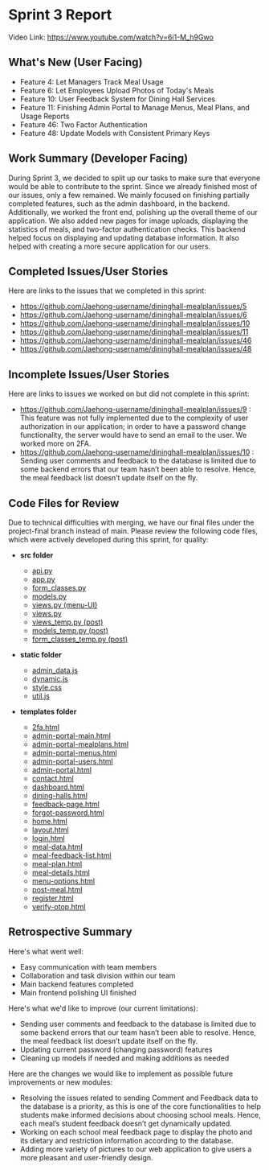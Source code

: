 # Sprint 3 Report
Video Link: https://www.youtube.com/watch?v=6i1-M_h9Gwo

## What's New (User Facing)
* Feature 4: Let Managers Track Meal Usage
* Feature 6: Let Employees Upload Photos of Today's Meals
* Feature 10: User Feedback System for Dining Hall Services
* Feature 11: Finishing Admin Portal to Manage Menus, Meal Plans, and Usage Reports
* Feature 46: Two Factor Authentication
* Feature 48: Update Models with Consistent Primary Keys

## Work Summary (Developer Facing)
During Sprint 3, we decided to split up our tasks to make sure that everyone would be able to contribute to the sprint. Since we already finished most of our issues, only a few remained. We mainly focused on finishing partially completed features, such as the admin dashboard, in the backend. Additionally, we worked the front end, polishing up the overall theme of our application. We also added new pages for image uploads, displaying the statistics of meals, and two-factor authentication checks. This backend helped focus on displaying and updating database information. It also helped with creating a more secure application for our users.

## Completed Issues/User Stories
Here are links to the issues that we completed in this sprint:
* https://github.com/Jaehong-username/dininghall-mealplan/issues/5
* https://github.com/Jaehong-username/dininghall-mealplan/issues/6
* https://github.com/Jaehong-username/dininghall-mealplan/issues/10
* https://github.com/Jaehong-username/dininghall-mealplan/issues/11
* https://github.com/Jaehong-username/dininghall-mealplan/issues/46
* https://github.com/Jaehong-username/dininghall-mealplan/issues/48

## Incomplete Issues/User Stories
Here are links to issues we worked on but did not complete in this sprint:
* https://github.com/Jaehong-username/dininghall-mealplan/issues/9 : This feature was not fully implemented due to the complexity of user authorization in our application; in order to have a password change functionality, the server would have to send an email to the user. We worked more on 2FA.
* https://github.com/Jaehong-username/dininghall-mealplan/issues/10 : Sending user comments and feedback to the database is limited due to some backend errors that our team hasn’t been able to resolve. Hence, the meal feedback list doesn’t update itself on the fly.

## Code Files for Review
Due to technical difficulties with merging, we have our final files under the project-final branch instead of main.
Please review the following code files, which were actively developed during this sprint, for quality:

- **src folder**
    * [api.py](https://github.com/Jaehong-username/dininghall-mealplan/blob/project-final/src/api.py)
    * [app.py](https://github.com/Jaehong-username/dininghall-mealplan/blob/project-final/src/app.py)
    * [form_classes.py](https://github.com/Jaehong-username/dininghall-mealplan/blob/project-final/src/form_classes.py)
    * [models.py](https://github.com/Jaehong-username/dininghall-mealplan/blob/project-final/src/models.py)
    * [views.py (menu-UI)](https://github.com/Jaehong-username/dininghall-mealplan/blob/menu-UI/src/views.py)
    * [views.py](https://github.com/Jaehong-username/dininghall-mealplan/blob/project-final/src/views.py)
    * [views_temp.py (post)](https://github.com/Jaehong-username/dininghall-mealplan/blob/post/views_temp.py)
    * [models_temp.py (post)](https://github.com/Jaehong-username/dininghall-mealplan/blob/post/models_temp.py)
    * [form_classes_temp.py (post)](https://github.com/Jaehong-username/dininghall-mealplan/blob/post/form_classes_temp.py)
 
- **static folder**
    * [admin_data.js](https://github.com/Jaehong-username/dininghall-mealplan/tree/project-final/src/static)
   * [dynamic.js](https://github.com/Jaehong-username/dininghall-mealplan/blob/project-final/src/static/dynamic.js)
    * [style.css](https://github.com/Jaehong-username/dininghall-mealplan/blob/post/src/static/dynamic.js)
    * [util.js](https://github.com/Jaehong-username/dininghall-mealplan/blob/project-final/src/static/util.js)
      
- **templates folder**
    * [2fa.html](https://github.com/Jaehong-username/dininghall-mealplan/blob/project-final/src/templates/2fa.html)
    * [admin-portal-main.html](https://github.com/Jaehong-username/dininghall-mealplan/blob/project-final/src/templates/admin-portal-main.html)
    * [admin-portal-mealplans.html](https://github.com/Jaehong-username/dininghall-mealplan/blob/project-final/src/templates/admin-portal-mealplans.html)
    * [admin-portal-menus.html](https://github.com/Jaehong-username/dininghall-mealplan/blob/project-final/src/templates/admin-portal-menus.html)
    * [admin-portal-users.html](https://github.com/Jaehong-username/dininghall-mealplan/blob/project-final/src/templates/admin-portal-users.html)
    * [admin-portal.html](https://github.com/Jaehong-username/dininghall-mealplan/blob/project-final/src/templates/admin-portal.html)
    * [contact.html](https://github.com/Jaehong-username/dininghall-mealplan/blob/project-final/src/templates/contact.html)
    * [dashboard.html](https://github.com/Jaehong-username/dininghall-mealplan/blob/project-final/src/templates/dashboard.html)
    * [dining-halls.html](https://github.com/Jaehong-username/dininghall-mealplan/blob/project-final/src/templates/dining-halls.html)
    * [feedback-page.html](https://github.com/Jaehong-username/dininghall-mealplan/blob/project-final/src/templates/feedback-page.html)
    * [forgot-password.html](https://github.com/Jaehong-username/dininghall-mealplan/blob/project-final/src/templates/forgot-password.html)
    * [home.html](https://github.com/Jaehong-username/dininghall-mealplan/blob/project-final/src/templates/home.html)
    * [layout.html](https://github.com/Jaehong-username/dininghall-mealplan/blob/project-final/src/templates/layout.html)
    * [login.html](https://github.com/Jaehong-username/dininghall-mealplan/blob/project-final/src/templates/login.html)
    * [meal-data.html](https://github.com/Jaehong-username/dininghall-mealplan/blob/project-final/src/templates/meal-data.html)
    * [meal-feedback-list.html](https://github.com/Jaehong-username/dininghall-mealplan/blob/project-final/src/templates/meal-feedback-list.html)
    * [meal-plan.html](https://github.com/Jaehong-username/dininghall-mealplan/blob/project-final/src/templates/meal-plan.html)
    * [meal-details.html](https://github.com/Jaehong-username/dininghall-mealplan/blob/project-final/src/templates/menu-details.html)
    * [menu-options.html](https://github.com/Jaehong-username/dininghall-mealplan/blob/project-final/src/templates/menu-options.html)
    * [post-meal.html](https://github.com/Jaehong-username/dininghall-mealplan/blob/project-final/src/templates/post-meal.html)
   * [register.html](https://github.com/Jaehong-username/dininghall-mealplan/blob/project-final/src/templates/register.html)
    * [verify-otop.html](https://github.com/Jaehong-username/dininghall-mealplan/blob/project-final/src/templates/verify-otp.html)

## Retrospective Summary
Here's what went well:
* Easy communication with team members
* Collaboration and task division within our team
* Main backend features completed
* Main frontend polishing UI finished

Here's what we'd like to improve (our current limitations):
* Sending user comments and feedback to the database is limited due to some backend errors that our team hasn’t been able to resolve. Hence, the meal feedback list doesn’t update itself on the fly.
* Updating current password (changing password) features
* Cleaning up models if needed and making additions as needed

Here are the changes we would like to implement as possible future improvements or new modules:
* Resolving the issues related to sending Comment and Feedback data to the database is a priority, as this is one of the core functionalities to help students make informed decisions about choosing school meals. Hence, each meal’s student feedback doesn’t get dynamically updated.
* Working on each school meal feedback page to display the photo and its dietary and restriction information according to the database.
* Adding more variety of pictures to our web application to give users a more pleasant and user-friendly design.
